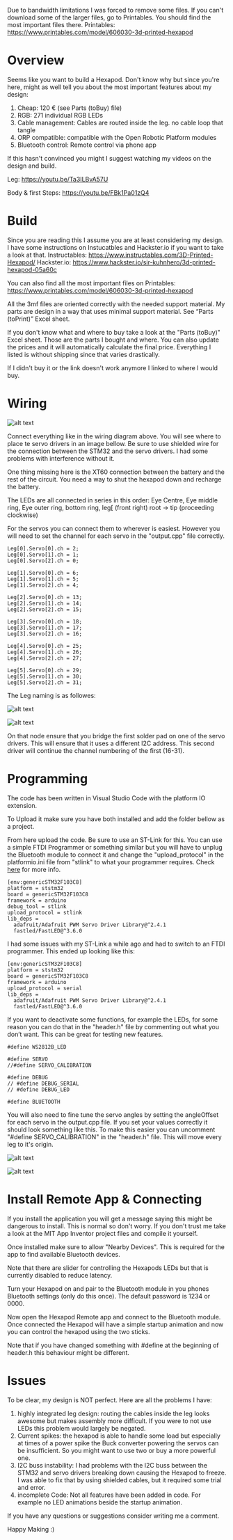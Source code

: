 Due to bandwidth limitations I was forced to remove some files. If you can't download some of the larger files, go to Printables. You should find the most important files there.
Printables: https://www.printables.com/model/606030-3d-printed-hexapod

# Overview #

Seems like you want to build a Hexapod. Don't know why but since you're here, might as well tell you about the most important features about my design:

1. Cheap: 120 € (see Parts (toBuy) file)
2. RGB: 271 individual RGB LEDs
3. Cable management: Cables are routed inside the leg. no cable loop that tangle
4. ORP compatible: compatible with the Open Robotic Platform modules
5. Bluetooth control: Remote control via phone app

If this hasn't convinced you might I suggest watching my videos on the design and build.

Leg: https://youtu.be/Ta3ILBvA57U

Body & first Steps: https://youtu.be/FBk1Pa01zQ4

# Build #

Since you are reading this I assume you are at least considering my design. I have some instructions on Instucatbles and Hackster.io if you want to take a look at that.
Instructables: https://www.instructables.com/3D-Printed-Hexapod/
Hackster.io: https://www.hackster.io/sir-kuhnhero/3d-printed-hexapod-05a60c

You can also find all the most important files on Printables: https://www.printables.com/model/606030-3d-printed-hexapod

All the 3mf files are oriented correctly with the needed support material. My parts are design in a way that uses minimal support material. See “Parts (toPrint)” Excel sheet.



If you don't know what and where to buy take a look at the "Parts (toBuy)" Excel sheet. Those are the parts I bought and where. You can also update the prices and it will automatically calculate the final price. Everything I listed is without shipping since that varies drastically.

If I didn't buy it or the link doesn't work anymore I linked to where I would buy.

# Wiring #

![alt text](https://github.com/Sir-Kuhnhero/Hexapod/blob/main/Wiring%20Diagram%204K.png?raw=true)

Connect everything like in the wiring diagram above. You will see where to place te servo drivers in an image bellow. Be sure to use shielded wire for the connection between the STM32 and the servo drivers. I had some problems with interference without it.

One thing missing here is the XT60 connection between the battery and the rest of the circuit. You need a way to shut the hexapod down and recharge the battery.

The LEDs are all connected in series in this order: Eye Centre, Eye middle ring, Eye outer ring, bottom ring, leg[ (front right) root -> tip (proceeding clockwise)

For the servos you can connect them to wherever is easiest. However you will need to set the channel for each servo in the "output.cpp" file correctly.

```
Leg[0].Servo[0].ch = 2;
Leg[0].Servo[1].ch = 1;
Leg[0].Servo[2].ch = 0;

Leg[1].Servo[0].ch = 6;
Leg[1].Servo[1].ch = 5;
Leg[1].Servo[2].ch = 4;

Leg[2].Servo[0].ch = 13;
Leg[2].Servo[1].ch = 14;
Leg[2].Servo[2].ch = 15;

Leg[3].Servo[0].ch = 18;
Leg[3].Servo[1].ch = 17;
Leg[3].Servo[2].ch = 16;

Leg[4].Servo[0].ch = 25;
Leg[4].Servo[1].ch = 26;
Leg[4].Servo[2].ch = 27;

Leg[5].Servo[0].ch = 29;
Leg[5].Servo[1].ch = 30;
Leg[5].Servo[2].ch = 31;
```

The Leg naming is as followes:

![alt text](https://github.com/Sir-Kuhnhero/Hexapod/blob/main/Leg%20naming%20%26%20driver%20placement.jpg?raw=true)

![alt text](https://github.com/Sir-Kuhnhero/Hexapod/blob/main/servo%20placement.jpg?raw=true)

On that node ensure that you bridge the first solder pad on one of the servo drivers. This will ensure that it uses a different I2C address. This second driver will continue the channel numbering of the first (16-31).

# Programming #

The code has been written in Visual Studio Code with the platform IO extension.

 

To Upload it make sure you have both installed and add the folder bellow as a project.

 

From here upload the code. Be sure to use an ST-Link for this. You can use a simple FTDI Programmer or something similar but you will have to unplug the Bluetooth module to connect it and change the "upload_protocol" in the platformio.ini file from "stlink" to what your programmer requires. Check [here](https://docs.platformio.org/en/latest/boards/ststm32/genericSTM32F103C8.html#board-ststm32-genericstm32f103c8) for more info.

```
[env:genericSTM32F103C8]
platform = ststm32
board = genericSTM32F103C8
framework = arduino
debug_tool = stlink
upload_protocol = stlink
lib_deps = 
  adafruit/Adafruit PWM Servo Driver Library@^2.4.1
  fastled/FastLED@^3.6.0
 ```

I had some issues with my ST-Link a while ago and had to switch to an FTDI programmer. This ended up looking like this:

```
[env:genericSTM32F103C8]
platform = ststm32
board = genericSTM32F103C8
framework = arduino
upload_protocol = serial
lib_deps = 
  adafruit/Adafruit PWM Servo Driver Library@^2.4.1
  fastled/FastLED@^3.6.0
 ```


If you want to deactivate some functions, for example the LEDs, for some reason you can do that in the "header.h" file by commenting out what you don’t want. This can be great for testing new features.

```
#define WS2812B_LED

#define SERVO
//#define SERVO_CALIBRATION

#define DEBUG
// #define DEBUG_SERIAL
// #define DEBUG_LED

#define BLUETOOTH
```

You will also need to fine tune the servo angles by setting the angleOffset for each servo in the output.cpp file. If you set your values correctly it should look something like this. To make this easier you can uncomment "#define SERVO_CALIBRATION" in the "header.h" file. This will move every leg to it's origin.

![alt text](https://github.com/Sir-Kuhnhero/Hexapod/blob/main/Calibration%20Leg_side%20view.jpg?raw=true)

![alt text](https://github.com/Sir-Kuhnhero/Hexapod/blob/main/Calibration%20Leg_top%20view.jpg?raw=true)


# Install Remote App & Connecting #

If you install the application you will get a message saying this might be dangerous to install. This is normal so don't worry. If you don't trust me take a look at the MIT App Inventor project files and compile it yourself.

Once installed make sure to allow "Nearby Devices". This is required for the app to find available Bluetooth devices.

Note that there are slider for controlling the Hexapods LEDs but that is currently disabled to reduce latency.

Turn your Hexapod on and pair to the Bluetooth module in you phones Bluetooth settings (only do this once). The default password is 1234 or 0000.

Now open the Hexapod Remote app and connect to the Bluetooth module. Once connected the Hexapod will have a simple startup animation and now you can control the hexapod using the two sticks.

Note that if you have changed something with #define at the beginning of header.h this behaviour might be different.

# Issues #

To be clear, my design is NOT perfect. Here are all the problems I have:

1. highly integrated leg design: routing the cables inside the leg looks awesome but makes assembly more difficult. If you were to not use LEDs this problem would largely be negated.
2. Current spikes: the hexapod is able to handle some load but especially at times of a power spike the Buck converter powering the servos can be insufficient. So you might want to use two or buy a more powerful one.
3. I2C buss instability: I had problems with the I2C buss between the STM32 and servo drivers breaking down causing the Hexapod to freeze. I was able to fix that by using shielded cables, but it required some trial and error.
4. incomplete Code: Not all features have been added in code. For example no LED animations beside the startup animation.


If you have any questions or suggestions consider writing me a comment.

Happy Making :)
